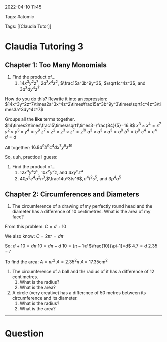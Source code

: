 2022-04-10 11:45

Tags: #atomic

Tags: [[Claudia Tutor]]

# Claudia Tutoring 3
## Chapter 1: Too Many Monomials
1. Find the product of... 
	1. $14x^3y^2z^7$, $2a^3x^4z^2$, $\frac15a^3b^9y^3$, $\sqrt1c^4z^3$, and $3a^3dy^4z^7$

How do you do this?
Rewrite it into an expression:
$14x^3y^2z^7\times2a^3x^4z^2\times\frac15a^3b^9y^3\times\sqrt1c^4z^3\times3a^3dy^4z^7$

Groups all the **like** terms together.
$14\times2\times\frac15\times\sqrt1\times3=\frac{84}{5}=16.8$
$x^{3}\times x^{4}=x^{7}$
$y^{2}\times y^{3}\times y^{4}=y^{9}$
$z^{7}\times z^{2}\times z^{3}\times z^{7}=z^{19}$
$a^{3}\times a^{3}\times a^{3}=a^{9}$
$b^{9}=b^{9}$
$c^{4}=c^{4}$
$d=d$

All together:
$16.8a^{9}b^{9}c^{4}dx^{7}y^{9}z^{19}$

So, uuh, practice I guess:
1. Find the product of...
	1. $12x^{3}y^{4}z^{5}$, $10x^{2}y^{7}z$, and $4xy^3z^4$
	2. $40p^3e^4a^2n^3$,$\frac14u^3ts^6$, $n^{4}t^{2}s^{5}$, and $3p^{4}a^{5}$
## Chapter 2: Circumferences and Diameters
1. The circumference of a drawing of my perfectly round head and the diameter has a difference of $10$ centimetres. What is the area of my face?

From this problem:
$C=d+10$

We also know:
$C=2\pi r=d\pi$

So:
$d+10=d\pi$
$10=d\pi - d$
$10=(\pi-1)d$
$\frac{10}{\pi-1}=d$
$4.7=d$
$2.35=r$

To find the area:
$A=\pi r^{2}$
$A=2.35^{2}\pi$
$A=17.35\text{cm}^2$

1. The circumference of a ball and the radius of it has a difference of $12$ centimetres. 
	1. What is the radius?
	2. What is the area?
2. A circle (very creative) has a difference of $50$ metres between its circumference and its diameter.
	1. What is the radius?
	2. What is the area?

---
# Question

